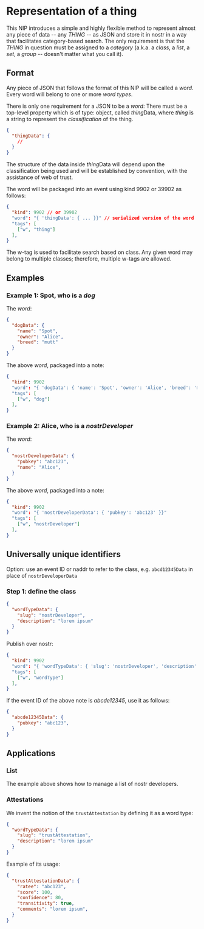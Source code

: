 Representation of a thing
=====

This NIP introduces a simple and highly flexible method to represent almost any piece of data -- any _THING_ -- as JSON and store it in nostr in a way that facilitates category-based search. The only requirement is that the _THING_ in question must be assigned to a _category_ (a.k.a. a _class_, a _list_, a _set_, a _group_ -- doesn't matter what you call it).

## Format

Any piece of JSON that follows the format of this NIP will be called a _word_. Every word will belong to one or more _word types_.

There is only one requirement for a JSON to be a _word_: There must be a top-level property which is of type: object, called *thing*Data, where *thing* is a string to represent the _classification_ of the thing.

```json
{
  "thingData": {
    //
  }
}
```

The structure of the data inside *thing*Data will depend upon the classification being used and will be established by convention, with the assistance of web of trust.

The word will be packaged into an event using kind 9902 or 39902 as follows:

```json
{
  "kind": 9902 // or 39902
  "word": "{ 'thingData': { ... }}" // serialized version of the word
  "tags": [
    ["w", "thing"]
  ],
}
```

The w-tag is used to facilitate search based on class. Any given word may belong to multiple classes; therefore, multiple w-tags are allowed.

## Examples

### Example 1: Spot, who is a *dog*

The _word_:

```json
{
  "dogData": {
    "name": "Spot",
    "owner": "Alice",
    "breed": "mutt"
  }
}
```

The above _word_, packaged into a note:

```json
{
  "kind": 9902 
  "word": "{ 'dogData': { 'name': 'Spot', 'owner': 'Alice', 'breed': 'mutt' }}"
  "tags": [
    ["w", "dog"]
  ],
}
```

### Example 2: Alice, who is a *nostrDeveloper*

The _word_:

```json
{
  "nostrDeveloperData": {
    "pubkey": "abc123",
    "name": "Alice",
  }
}
```

The above _word_, packaged into a note:

```json
{
  "kind": 9902 
  "word": "{ 'nostrDeveloperData': { 'pubkey': 'abc123' }}"
  "tags": [
    ["w", "nostrDeveloper"]
  ],
}
```

## Universally unique identifiers

Option: use an event ID or naddr to refer to the class, e.g. `abcd12345Data` in place of `nostrDeveloperData`

### Step 1: define the class

```json
{
  "wordTypeData": {
    "slug": "nostrDeveloper",
    "description": "lorem ipsum"
  }
}
```

Publish over nostr: 

```json
{
  "kind": 9902 
  "word": "{ 'wordTypeData': { 'slug': 'nostrDeveloper', 'description': 'lorem ipsum' }}"
  "tags": [
    ["w", "wordType"]
  ],
}
```

If the event ID of the above note is _abcde12345_, use it as follows:

```json
{
  "abcde12345Data": {
    "pubkey": "abc123",
  }
}
```

## Applications

### List

The example above shows how to manage a list of nostr developers.

### Attestations

We invent the notion of the `trustAttestation` by defining it as a word type:

```json
{
  "wordTypeData": {
    "slug": "trustAttestation",
    "description": "lorem ipsum"
  }
}
```

Example of its usage:

```json
{
  "trustAttestationData": {
    "ratee": "abc123",
    "score": 100,
    "confidence": 80,
    "transitivity": true,
    "comments": "lorem ipsum",
  }
}
```
